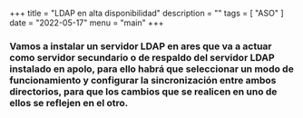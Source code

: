 +++
title = "LDAP en alta disponibilidad"
description = ""
tags = [
    "ASO"
]
date = "2022-05-17"
menu = "main"
+++

### Vamos a instalar un servidor LDAP en ares que va a actuar como servidor secundario o de respaldo del servidor LDAP instalado en apolo, para ello habrá que seleccionar un modo de funcionamiento y configurar la sincronización entre ambos directorios, para que los cambios que se realicen en uno de ellos se reflejen en el otro.

